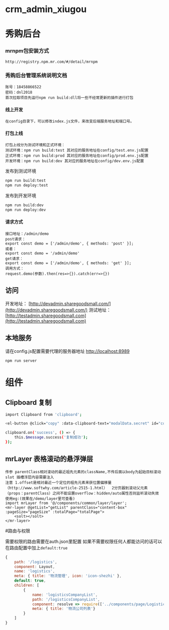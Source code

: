 # crm_admin_xiugou

秀购后台
=======
### mrnpm包安装方式
```
http://registry.npm.mr.com/#/detail/mrnpm
```
### 秀购后台管理系统说明文档
```$xslt
账号：18458866522
密码：dnl2018
首次拉取项目先运行npm run build:dll将一些不经常更新的插件进行打包
```
#### 线上开发
```
在config目录下，可以修改index.js文件，来改变后端服务地址和端口号。
```
#### 打包上线
```
打包上线分为测试环境和正式环境：
测试环境：npm run build:test 其对应的服务地址在config/test.env.js配置
正式环境：npm run build:prod 其对应的服务地址在config/prod.env.js配置
开发环境：npm run build:dev 其对应的服务地址在config/dev.env.js配置
```

发布到测试环境
```bash
npm run build:test
npm run deploy:test
```

发布到开发环境
```bash
npm run build:dev
npm run deploy:dev
```
#### 请求方式
```
接口地址：/admin/demo
post请求：
export const demo = ['/admin/demo', { methods: 'post' }];
或者：
export const demo = '/admin/demo'
get请求：
export const demo = ['/admin/demo', { methods: 'get' }];
调用方式：
request.demo(参数).then(res=>{}).catch(err=>{})
```

## 访问
开发地址： [http://devadmin.sharegoodsmall.com/](http://devadmin.sharegoodsmall.com/)
测试地址： [http://testadmin.sharegoodsmall.com](http://testadmin.sharegoodsmall.com)



## 本地服务
请在config.js配置需要代理的服务器地址
[http://localhost:8989](http://localhost:8989)

```bash
npm run server
```

> 

# 组件

## Clipboard 复制

```bash
import Clipboard from 'clipboard';

<el-button @click="copy" :data-clipboard-text="modalData.secret" id="copy">复制</el-button>

clipboard.on('success', () => {
    this.$message.success('复制成功');
});
```

## mrLayer 表格滚动的悬浮弹层

```
传参 parentClass相对滚动的最近祖先元素的className,不传后面以body为起始目标滚动
slot 插槽浮层内容需要注入
注意 1.offset是相对最近一个定位的祖先元素来获位置偏移量（http://www.softwhy.com/article-2515-1.html）  2分页器到滚动父元素（props：parentClass）之间不能设置overflow：hidden/auto属性否则监听滚动失效
使用eg:(效果在/demo/layer里可查看)
import mrLayer from '@/components/common/layer/layer';
<mr-layer @getList="getList" parentClass="content-box" :pageSize="pageSize" :totalPage="totalPage">
    <solt></solt>
</mr-layer>

```

#路由与权限

需要权限的路由需要在auth.json里配置  如果不需要权限任何人都能访问的话可以在路由配置中加上`default:true`

``` js
{
    path: '/logistics',
    component: Layout,
    name: 'logistics',
    meta: { title: '物流管理', icon: 'icon-shezhi' },
    default: true,
    children: [
        {
            name: 'logisticsCompanyList',
            path: '/logisticsCompanyList',
            component: resolve => require(['../components/page/Logistics/logisticsCompanyList.vue'], resolve),
            meta: { title: '物流公司列表'}
        }
    ]
}
```
